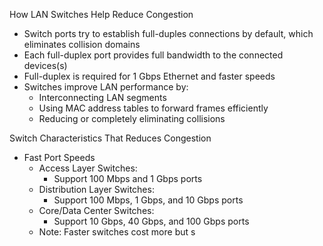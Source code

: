 How LAN Switches Help Reduce Congestion
- Switch ports try to establish full-duples connections by default, which eliminates collision domains
- Each full-duplex port provides full bandwidth to the connected devices(s)
- Full-duplex is required for 1 Gbps Ethernet and faster speeds
- Switches improve LAN performance by:
	- Interconnecting LAN segments
	- Using MAC address tables to forward frames efficiently
	- Reducing or completely eliminating collisions

Switch Characteristics That Reduces Congestion
- Fast Port Speeds
	- Access Layer Switches:
		- Support 100 Mbps and 1 Gbps ports
	- Distribution Layer Switches:
		- Support 100 Mbps, 1 Gbps, and 10 Gbps ports
	- Core/Data Center Switches:
		- Support 10 Gbps, 40 Gbps, and 100 Gbps ports
	- Note: Faster switches cost more but s